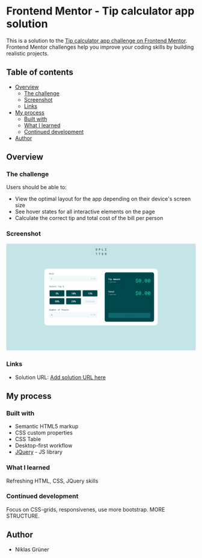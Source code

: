# Frontend Mentor - Tip calculator app solution

This is a solution to the [Tip calculator app challenge on Frontend Mentor](https://www.frontendmentor.io/challenges/tip-calculator-app-ugJNGbJUX). Frontend Mentor challenges help you improve your coding skills by building realistic projects.

## Table of contents

- [Overview](#overview)
  - [The challenge](#the-challenge)
  - [Screenshot](#screenshot)
  - [Links](#links)
- [My process](#my-process)
  - [Built with](#built-with)
  - [What I learned](#what-i-learned)
  - [Continued development](#continued-development)
- [Author](#author)



## Overview

### The challenge

Users should be able to:

- View the optimal layout for the app depending on their device's screen size
- See hover states for all interactive elements on the page
- Calculate the correct tip and total cost of the bill per person

### Screenshot

![](screenshot.png)


### Links

- Solution URL: [Add solution URL here](http://localhost:3000)

## My process

### Built with

- Semantic HTML5 markup
- CSS custom properties
- CSS Table
- Desktop-first workflow
- [JQuery](https://jquery.com/) - JS library



### What I learned

Refreshing HTML, CSS, JQuery skills

### Continued development

Focus on CSS-grids, responsivenes, use more bootstrap. MORE STRUCTURE.


## Author

- Niklas Grüner

